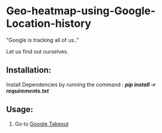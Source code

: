 # Geo-heatmap-using-Google-Location-history

"Google is tracking all of us.."

Let us find out ourselves.

## Installation:
Install Dependencies by running the command : ***pip install -r requirements.txt***

## Usage: 
1. Go to [Google Takeout](https://takeout.google.com/settings/takeout?pli=1)
